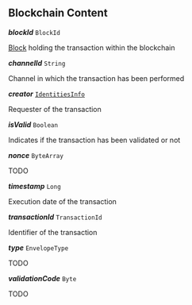 

## Blockchain Content





  
<article>

***blockId*** `BlockId` 

[Block](#block) holding the transaction within the blockchain

</article>
<article>

***channelId*** `String` 

Channel in which the transaction has been performed

</article>
<article>

***creator*** [`IdentitiesInfo`](#identitiesinfo) 

Requester of the transaction

</article>
<article>

***isValid*** `Boolean` 

Indicates if the transaction has been validated or not

</article>
<article>

***nonce*** `ByteArray` 

TODO

</article>
<article>

***timestamp*** `Long` 

Execution date of the transaction

</article>
<article>

***transactionId*** `TransactionId` 

Identifier of the transaction

</article>
<article>

***type*** `EnvelopeType` 

TODO

</article>
<article>

***validationCode*** `Byte` 

TODO

</article>

